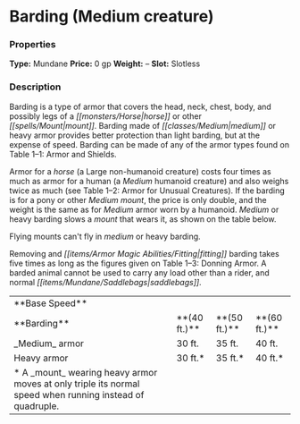 ﻿---
Title: "Barding (Medium creature)"
Type: "Mundane"
Price: "0 gp"
Weight: "–"
Slot: "Slotless"
Description: |
  "Barding is a type of armor that covers the head, neck, chest, body, and possibly legs of a horse or other mount. Barding made of medium or heavy armor provides better protection than light barding, but at the expense of speed. Barding can be made of any of the armor types found on Table 1–1: Armor and Shields.
  Armor for a horse (a Large non-humanoid creature) costs four times as much as armor for a human (a Medium humanoid creature) and also weighs twice as much (see Table 1–2: Armor for Unusual Creatures). If the barding is for a pony or other Medium mount, the price is only double, and the weight is the same as for Medium armor worn by a humanoid. Medium or heavy barding slows a mount that wears it, as shown on the table below.
  Flying mounts can't fly in medium or heavy barding.
  Removing and fitting barding takes five times as long as the figures given on Table 1–3: Donning Armor. A barded animal cannot be used to carry any load other than a rider, and normal saddlebags."
Sources: "['Core Rulebook', 'Ultimate Equipment']"
---

# Barding (Medium creature)

### Properties

**Type:** Mundane **Price:** 0 gp **Weight:** – **Slot:** Slotless

### Description

Barding is a type of armor that covers the head, neck, chest, body, and possibly legs of a _[[monsters/Horse|horse]]_ or other _[[spells/Mount|mount]]_. Barding made of _[[classes/Medium|medium]]_ or heavy armor provides better protection than light barding, but at the expense of speed. Barding can be made of any of the armor types found on Table 1–1: Armor and Shields.

Armor for a _horse_ (a Large non-humanoid creature) costs four times as much as armor for a human (a _Medium_ humanoid creature) and also weighs twice as much (see Table 1–2: Armor for Unusual Creatures). If the barding is for a pony or other _Medium_ _mount_, the price is only double, and the weight is the same as for _Medium_ armor worn by a humanoid. _Medium_ or heavy barding slows a _mount_ that wears it, as shown on the table below.

Flying mounts can't fly in _medium_ or heavy barding.

Removing and _[[items/Armor Magic Abilities/Fitting|fitting]]_ barding takes five times as long as the figures given on Table 1–3: Donning Armor. A barded animal cannot be used to carry any load other than a rider, and normal _[[items/Mundane/Saddlebags|saddlebags]]_.

<table><tbody><tr><td> **Base Speed**</td></tr><tr><td> **Barding**</td><td> **(40 ft.)**</td><td> **(50 ft.)**</td><td> **(60 ft.)**</td></tr><tr><td>_Medium_ armor</td><td>30 ft.</td><td>35 ft.</td><td>40 ft.</td></tr><tr><td>Heavy armor</td><td>30 ft.*</td><td>35 ft.*</td><td>40 ft.*</td></tr><tr><td>* A _mount_ wearing heavy armor moves at only triple its normal speed when running instead of quadruple.</td></tr></tbody></table>

